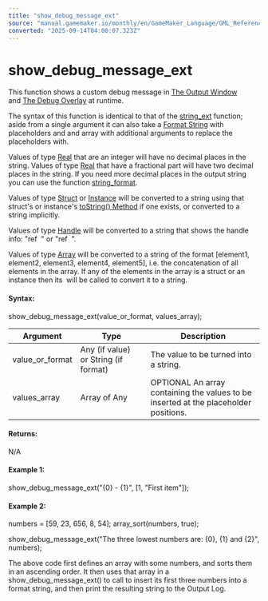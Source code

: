 ```yaml
---
title: "show_debug_message_ext"
source: "manual.gamemaker.io/monthly/en/GameMaker_Language/GML_Reference/Strings/show_debug_message_ext.htm"
converted: "2025-09-14T04:00:07.323Z"
---
```


# show\_debug\_message\_ext

This function shows a custom debug message in [The Output Window](../../../Introduction/The_Output_Window.md) and [The Debug Overlay](../Debugging/The_Debug_Overlay.md) at runtime.

The syntax of this function is identical to that of the [string\_ext](string_ext.md) function; aside from a single argument it can also take a [Format String](string.htm#h) with placeholders and and array with additional arguments to replace the placeholders with.

Values of type [Real](../../GML_Overview/Data_Types.md) that are an integer will have no decimal places in the string. Values of type [Real](../../GML_Overview/Data_Types.md) that have a fractional part will have two decimal places in the string. If you need more decimal places in the output string you can use the function [string\_format](string_format.md).

Values of type [Struct](../../GML_Overview/Structs.md) or [Instance](../Asset_Management/Instances/Instances.md) will be converted to a string using that struct's or instance's [toString() Method](Strings.htm#tostring_method) if one exists, or converted to a string implicitly.

Values of type [Handle](../../GML_Overview/Data_Types.md) will be converted to a string that shows the handle info: "ref <type> <id>" or "ref <type> <name>".

Values of type [Array](../../GML_Overview/Arrays.md) will be converted to a string of the format \[element1, element2, element3, element4, element5\], i.e. the concatenation of all elements in the array. If any of the elements in the array is a struct or an instance then its  will be called to convert it to a string.

#### Syntax:

show\_debug\_message\_ext(value\_or\_format, values\_array);

| Argument | Type | Description |
| --- | --- | --- |
| value_or_format | Any (if value) or String (if format) | The value to be turned into a string. |
| values_array | Array of Any | OPTIONAL An array containing the values to be inserted at the placeholder positions. |

#### Returns:

N/A

#### Example 1:

show\_debug\_message\_ext("{0} - {1}", \[1, "First item"\]);

#### Example 2:

numbers = \[59, 23, 656, 8, 54\];
array\_sort(numbers, true);

show\_debug\_message\_ext("The three lowest numbers are: {0}, {1} and {2}", numbers);

The above code first defines an array with some numbers, and sorts them in an ascending order. It then uses that array in a show\_debug\_message\_ext() to call to insert its first three numbers into a format string, and then print the resulting string to the Output Log.
